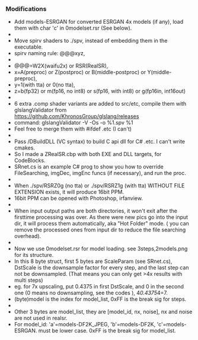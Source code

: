 ### Modifications
- Add models-ESRGAN for converted ESRGAN 4x models (if any), load them with char 'c' in 0modelset.rsr (See below).
- 
- Move spirv shaders to ./spv, instead of embedding them in the executable.
- spirv naming rule:  @@@xyz,
-    
- @@@=W2X(waifu2x) or RSR(RealSR),
- x=A(preproc) or Z(postproc) or B(middle-postproc) or Y(middle-preproc),
- y=1(with tta) or 0(no tta),
- z=b(fp32) or m(fp16, no int8) or s(fp16, with int8) or g(fp16in, int16out)
-    
- 6 extra .comp shader variants are added to src/etc, compile them with glslangValidator from https://github.com/KhronosGroup/glslang/releases
- command: glslangValidator -V -Os -o %1.spv %1
- Feel free to merge them with #ifdef .etc (I can't)
- 
- Pass /DBuildDLL (VC syntax) to build C api dll for C# .etc. I can't write cmakes.
- So I made a ZRealSR.cbp with both EXE and DLL targets, for CodeBlocks.
- SRnet.cs is an example C# prog to show you how to override FileSearching, imgDec, imgEnc funcs (if necessary), and run the proc.
- 
- When ./spv/RSRZ0g (no tta) or ./spv/RSRZ1g (with tta) WITHOUT FILE EXTENSION exists, it will produce 16bit PPM.
- 16bit PPM can be opened with Photoshop, irfanview.
- 
- When input output paths are both directories,  it won't exit after the firsttime processing was over. As there were new pics go into the input dir, it will process them automatically,  aka "Hot Folder" mode. ( you can remove the processed ones from input dir to reduce the file searching overhead).
- 
- Now we use 0modelset.rsr for model loading. see 3steps,2models.png for its structure.
- In this 8 byte struct, first 5 bytes are ScaleParam (see SRnet.cs), DstScale is the downsample factor for every step, and the last step can not be downsampled. (That means you can only get >4x results with multi steps)
- eg. for 7x upscaling, put 0.4375 in first DstScale, and 0 in the second one (0 means no downsampling, see the codes ), 4*0.4375*4=7.
- (byte)model is the index for model_list, 0xFF is the break sig for steps.
-
- Other 3 bytes are model_list, they are [model_id, nx, noise], nx and noise are not used in realsr.
- For model_id: 'a'=models-DF2K_JPEG, 'b'=models-DF2K, 'c'=models-ESRGAN. must be lower case. 0xFF is the break sig for model_list.



